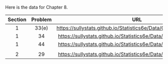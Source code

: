 Here is the data for Chapter 8. 

|Section|Problem|URL|
|:---:|:---:|:---:|
|1|33(e)|<a>https://sullystats.github.io/Statistics6e/Data/Chapter8/8_1_33e.CSV</a><br/>|
|1|34|<a>https://sullystats.github.io/Statistics6e/Data/Chapter8/8_1_34.CSV</a><br/>|
|1|44|<a>https://sullystats.github.io/Statistics6e/Data/Chapter8/8_1_44.CSV</a><br/>|
| | |
|2|29|<a>https://sullystats.github.io/Statistics6e/Data/Chapter8/8_2_29.CSV</a><br/>|
